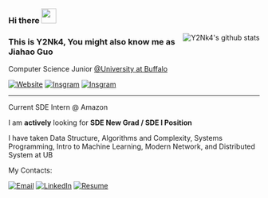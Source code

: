 ### Hi there <img src="https://raw.githubusercontent.com/MartinHeinz/MartinHeinz/master/wave.gif" width="30px">

<img align="right" src="https://github-readme-stats.vercel.app/api/top-langs/?username=y2nk4&layout=compact" alt="Y2Nk4's github stats"/>

### This is Y2Nk4, You might also know me as Jiahao Guo

Computer Science Junior [@University at Buffalo](https://github.com/UB-CSE)

[![Website](https://img.shields.io/badge/Website-y2nk4.com-blue)](https://y2nk4.com)
[![Insgram](https://img.shields.io/badge/Instagram-Y2Nk4-efefef?logo=Instagram&logoColor=E4405F)](https://instagram.com/y2nk4)
[![Insgram](https://img.shields.io/badge/Forester%20Sport-4285f4?logo=Subaru&logoColor=013C74)](https://instagram.com/y2nk4_forester)


<hr>
Current SDE Intern @ Amazon

I am **actively** looking for **SDE New Grad / SDE I Position**

I have taken Data Structure, Algorithms and Complexity, Systems Programming, Intro to Machine Learning, Modern Network, and Distributed System at UB

My Contacts:

[![Email](https://img.shields.io/badge/me@y2nk4.com-informational?logo=mail.Ru)](mailto:me@y2nk4.com)
[![LinkedIn](https://img.shields.io/badge/LinkedIn-0A66C2?logo=LinkedIn&logoColor=white)](https://www.linkedin.com/in/gjiahao/)
[![Resume](https://img.shields.io/badge/Resume-brightgreen?logo=LibreOffice)](https://github.com/Y2Nk4/Y2Nk4/raw/master/resume.pdf?cache-control=2022.9.29)
